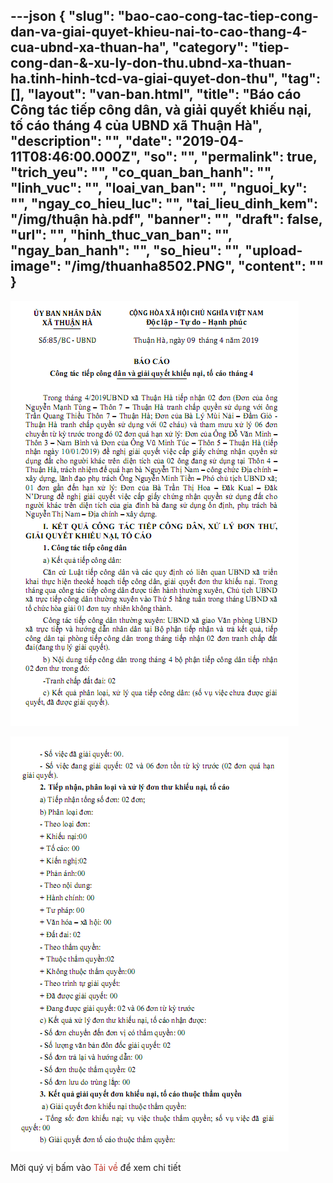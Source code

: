 ---json
{
    "slug": "bao-cao-cong-tac-tiep-cong-dan-va-giai-quyet-khieu-nai-to-cao-thang-4-cua-ubnd-xa-thuan-ha",
    "category": "tiep-cong-dan-&-xu-ly-don-thu.ubnd-xa-thuan-ha.tinh-hinh-tcd-va-giai-quyet-don-thu",
    "tag": [],
    "layout": "van-ban.html",
    "title": "Báo cáo Công tác tiếp công dân, và giải quyết khiếu nại, tố cáo tháng 4 của UBND xã Thuận Hà",
    "description": "",
    "date": "2019-04-11T08:46:00.000Z",
    "so": "",
    "permalink": true,
    "trich_yeu": "",
    "co_quan_ban_hanh": "",
    "linh_vuc": "",
    "loai_van_ban": "",
    "nguoi_ky": "",
    "ngay_co_hieu_luc": "",
    "tai_lieu_dinh_kem": "/img/thuận hà.pdf",
    "banner": "",
    "draft": false,
    "url": "",
    "hinh_thuc_van_ban": "",
    "ngay_ban_hanh": "",
    "so_hieu": "",
    "upload-image": "/img/thuanha8502.PNG",
    "__content__": ""
}
---
<p><img alt="" src="/img/thuanha8501.PNG" /></p>

<p><img alt="" src="/img/thuanha8502.PNG" /></p>

<p>Mời qu&yacute; vị bấm v&agrave;o <span style="color:#c0392b">Tải về</span> để xem chi tiết</p>
